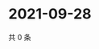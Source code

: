 # 2021-09-28

共 0 条

<!-- BEGIN WEIBO -->
<!-- 最后更新时间 Tue Sep 28 2021 10:18:50 GMT+0800 (China Standard Time) -->

<!-- END WEIBO -->

